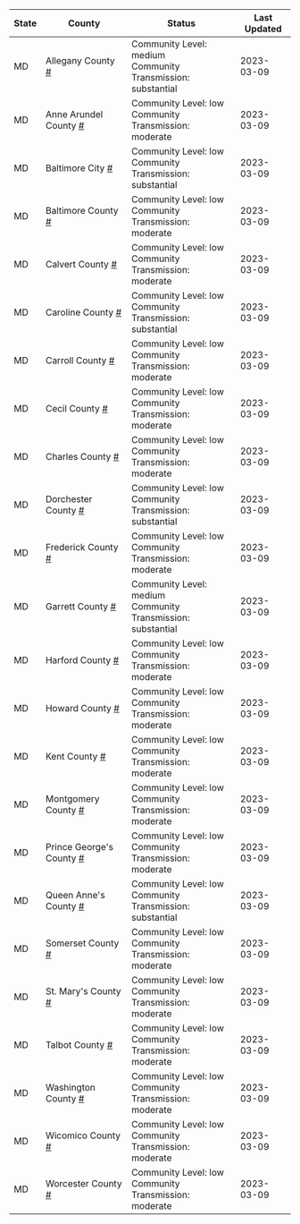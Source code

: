 State | County | Status | Last Updated
--- | --- | --- | --- 
MD | Allegany County <a href="#allegany_county">#</a> | <a name="allegany_county"></a>Community Level: medium<br/>Community Transmission: substantial | 2023-03-09
MD | Anne Arundel County <a href="#anne_arundel_county">#</a> | <a name="anne_arundel_county"></a>Community Level: low<br/>Community Transmission: moderate | 2023-03-09
MD | Baltimore City <a href="#baltimore_city">#</a> | <a name="baltimore_city"></a>Community Level: low<br/>Community Transmission: substantial | 2023-03-09
MD | Baltimore County <a href="#baltimore_county">#</a> | <a name="baltimore_county"></a>Community Level: low<br/>Community Transmission: moderate | 2023-03-09
MD | Calvert County <a href="#calvert_county">#</a> | <a name="calvert_county"></a>Community Level: low<br/>Community Transmission: moderate | 2023-03-09
MD | Caroline County <a href="#caroline_county">#</a> | <a name="caroline_county"></a>Community Level: low<br/>Community Transmission: substantial | 2023-03-09
MD | Carroll County <a href="#carroll_county">#</a> | <a name="carroll_county"></a>Community Level: low<br/>Community Transmission: moderate | 2023-03-09
MD | Cecil County <a href="#cecil_county">#</a> | <a name="cecil_county"></a>Community Level: low<br/>Community Transmission: moderate | 2023-03-09
MD | Charles County <a href="#charles_county">#</a> | <a name="charles_county"></a>Community Level: low<br/>Community Transmission: moderate | 2023-03-09
MD | Dorchester County <a href="#dorchester_county">#</a> | <a name="dorchester_county"></a>Community Level: low<br/>Community Transmission: substantial | 2023-03-09
MD | Frederick County <a href="#frederick_county">#</a> | <a name="frederick_county"></a>Community Level: low<br/>Community Transmission: moderate | 2023-03-09
MD | Garrett County <a href="#garrett_county">#</a> | <a name="garrett_county"></a>Community Level: medium<br/>Community Transmission: substantial | 2023-03-09
MD | Harford County <a href="#harford_county">#</a> | <a name="harford_county"></a>Community Level: low<br/>Community Transmission: moderate | 2023-03-09
MD | Howard County <a href="#howard_county">#</a> | <a name="howard_county"></a>Community Level: low<br/>Community Transmission: moderate | 2023-03-09
MD | Kent County <a href="#kent_county">#</a> | <a name="kent_county"></a>Community Level: low<br/>Community Transmission: moderate | 2023-03-09
MD | Montgomery County <a href="#montgomery_county">#</a> | <a name="montgomery_county"></a>Community Level: low<br/>Community Transmission: moderate | 2023-03-09
MD | Prince George's County <a href="#prince_george's_county">#</a> | <a name="prince_george's_county"></a>Community Level: low<br/>Community Transmission: moderate | 2023-03-09
MD | Queen Anne's County <a href="#queen_anne's_county">#</a> | <a name="queen_anne's_county"></a>Community Level: low<br/>Community Transmission: substantial | 2023-03-09
MD | Somerset County <a href="#somerset_county">#</a> | <a name="somerset_county"></a>Community Level: low<br/>Community Transmission: moderate | 2023-03-09
MD | St. Mary's County <a href="#st._mary's_county">#</a> | <a name="st._mary's_county"></a>Community Level: low<br/>Community Transmission: moderate | 2023-03-09
MD | Talbot County <a href="#talbot_county">#</a> | <a name="talbot_county"></a>Community Level: low<br/>Community Transmission: moderate | 2023-03-09
MD | Washington County <a href="#washington_county">#</a> | <a name="washington_county"></a>Community Level: low<br/>Community Transmission: moderate | 2023-03-09
MD | Wicomico County <a href="#wicomico_county">#</a> | <a name="wicomico_county"></a>Community Level: low<br/>Community Transmission: moderate | 2023-03-09
MD | Worcester County <a href="#worcester_county">#</a> | <a name="worcester_county"></a>Community Level: low<br/>Community Transmission: moderate | 2023-03-09
